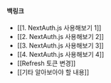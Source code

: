 
#### 백링크

- [[1. NextAuth.js 사용해보기 1]]
- [[2. NextAuth.js 사용해보기 2]]
- [[3. NextAuth.js 사용해보기 3]]
- [[4. NextAuth.js 사용해보기 4]]
- [[Refresh 토큰 변경]]
- [[기타 알아보아야 할 내용]]